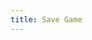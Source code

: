 ```yaml
---
title: Save Game
---
```

<!-- verwijzing naar p5.js -->
<script src="https://cdn.jsdelivr.net/npm/p5@1.2.0/lib/p5.js"></script>
<script src="/assets/javascript/lib/p5.play.js"></script>

<!-- lib bestanden -->
<script src="/assets/javascript/lib/GameCanvas.js"></script>
<script src="/assets/javascript/lib/GameObject.js"></script>
<script src="/assets/javascript/lib/Game.js"></script>

<!-- game objecten -->
<script src="/assets/javascript/gameobjects/Player.js"></script>
<script src="/assets/javascript/gameobjects/Tile.js"></script>
<script src="/assets/javascript/gameobjects/TileFloor.js"></script>
<script src="/assets/javascript/gameobjects/Water.js"></script> 

<!-- game class -->
<script src="/assets/javascript/SaveGame.js"></script>

<!-- p5 sketch -->
<script src="/assets/javascript/sketch.js"></script>